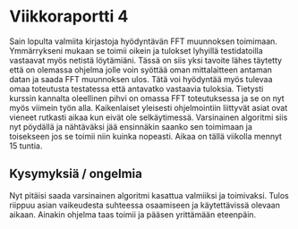 # Viikkoraportti 4

Sain lopulta valmiita kirjastoja hyödyntävän FFT muunnoksen toimimaan. Ymmärrykseni mukaan se toimii oikein ja tulokset lyhyillä testidatoilla vastaavat myös netistä löytämiäni.
Tässä on siis yksi tavoite lähes täytetty että on olemassa ohjelma jolle voin syöttää oman mittalaitteen antaman datan ja saada FFT muunnoksen ulos.
Tätä voi hyödyntää myös tulevaa omaa toteutusta testatessa että antavatko vastaavia tuloksia.
Tietysti kurssin kannalta oleellinen pihvi on omassa FFT toteutuksessa ja se on nyt myös viimein työn alla. Kaikenlaiset yleisesti ohjelmointiin liittyvät
 asiat ovat vieneet rutkasti aikaa kun eivät ole selkäytimessä. Varsinainen algoritmi siis nyt pöydällä ja nähtäväksi jää ensinnäkin saanko sen toimimaan ja toisekseen jos se toimii niin kuinka nopeasti.
Aikaa on tällä viikolla mennyt 15 tuntia.

## Kysymyksiä / ongelmia
Nyt pitäisi saada varsinainen algoritmi kasattua valmiiksi ja toimivaksi. Tulos riippuu asian vaikeudesta suhteessa osaamiseen ja käytettävissä olevaan aikaan.
Ainakin ohjelma taas toimii ja pääsen yrittämään eteenpäin.
